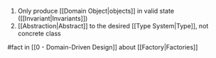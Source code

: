 1. Only produce [[Domain Object|objects]] in valid state ([[Invariant|Invariants]])
2. [[Abstraction|Abstract]] to the desired [[Type System|Type]], not concrete class

#fact in [[0 - Domain-Driven Design]] about [[Factory|Factories]]